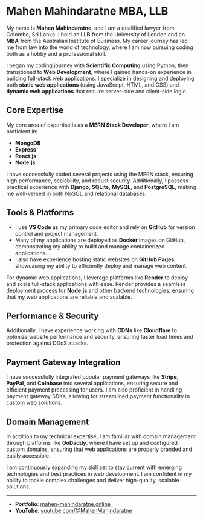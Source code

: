 # Mahen Mahindaratne MBA, LLB

My name is **Mahen Mahindaratne**, and I am a qualified lawyer from Colombo, Sri Lanka. I hold an **LLB** from the University of London and an **MBA** from the Australian Institute of Business. My career journey has led me from law into the world of technology, where I am now pursuing coding both as a hobby and a professional skill.

I began my coding journey with **Scientific Computing** using Python, then transitioned to **Web Development**, where I gained hands-on experience in building full-stack web applications. I specialize in designing and deploying both **static web applications** (using JavaScript, HTML, and CSS) and **dynamic web applications** that require server-side and client-side logic.

## Core Expertise

My core area of expertise is as a **MERN Stack Developer**, where I am proficient in:

- **MongoDB**
- **Express**
- **React.js**
- **Node.js**

I have successfully coded several projects using the MERN stack, ensuring high performance, scalability, and robust security. Additionally, I possess practical experience with **Django**, **SQLite**, **MySQL**, and **PostgreSQL**, making me well-versed in both NoSQL and relational databases.

## Tools & Platforms

- I use **VS Code** as my primary code editor and rely on **GitHub** for version control and project management.
- Many of my applications are deployed as **Docker** images on GitHub, demonstrating my ability to build and manage containerized applications.
- I also have experience hosting static websites on **GitHub Pages**, showcasing my ability to efficiently deploy and manage web content.

For dynamic web applications, I leverage platforms like **Render** to deploy and scale full-stack applications with ease. Render provides a seamless deployment process for **Node.js** and other backend technologies, ensuring that my web applications are reliable and scalable.

## Performance & Security

Additionally, I have experience working with **CDNs** like **Cloudflare** to optimize website performance and security, ensuring faster load times and protection against DDoS attacks.

## Payment Gateway Integration

I have successfully integrated popular payment gateways like **Stripe**, **PayPal**, and **Coinbase** into several applications, ensuring secure and efficient payment processing for users. I am also proficient in handling payment gateway SDKs, allowing for streamlined payment functionality in custom web solutions.

## Domain Management

In addition to my technical expertise, I am familiar with domain management through platforms like **GoDaddy**, where I have set up and configured custom domains, ensuring that web applications are properly branded and easily accessible.

I am continuously expanding my skill set to stay current with emerging technologies and best practices in web development. I am confident in my ability to tackle complex challenges and deliver high-quality, scalable solutions.

---

- **Portfolio**: [mahen-mahindaratne.online](https://mahen-mahindaratne.online/)
- **YouTube**: [youtube.com/@MahenMahindaratne](https://www.youtube.com/@MahenMahindaratne)
